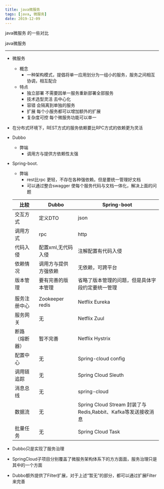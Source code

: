 ```yaml
---
title: java微服务
tags: [java, 微服务]
date: 2019-12-09
---
```


java微服务 的一些对比
<!-- more -->

java微服务

----

- 微服务

  - 概念
    - 一种架构模式，提倡将单一应用划分为一组小的服务，服务之间相互协调，相互配合
  - 特点
    - 独立部署 不需要因单一服务重新部署全部服务
    - 技术选型灵活 去中心化
    - 容错 会隔离到单独的服务
    - 扩展 每个小服务都可以增加额外的扩展
    - 复杂度可控 每个微服务功能可以单一

- 在分布式环境下，REST方式的服务依赖要比RPC方式的依赖更为灵活

- Dubbo

  - 弊端
    - 调用方与提供方依赖性太强

- Spring-boot.

  - 弊端
    - rest比rpc 更轻，不存在各种强依赖。但是要统一管理好文档
    - 可以通过整合swagger 使每个服务代码与文档一体化，解决上面的问题

  [比较参考链接]: https://www.jianshu.com/p/997ad63bd11d

  | 比较           | Dubbo                | Spring-boot                                                  |
  | -------------- | -------------------- | ------------------------------------------------------------ |
  | 交互方式       | 定义DTO              | json                                                         |
  | 调用方式       | rpc                  | http                                                         |
  | 代码入侵       | 配置xml,无代码入侵   | 注解配置有代码入侵                                           |
  | 依赖情况       | 调用方与提供方强依赖 | 无依赖，可跨平台                                             |
  | 版本管理       | 要有完善的版本管理   | 省略了版本管理的问题，但是具体字段约定要统一管理             |
  |                |                      |                                                              |
  | 服务注册中心   | Zookeeper redis      | Netflix Eureka                                               |
  | 服务网关       | 无                   | Netflix Zuul                                                 |
  | 断路（熔断器） | 暂不完善             | Netflix Hystrix                                              |
  | 配置中心       | 无                   | Spring-cloud config                                          |
  | 调用链追踪     | 无                   | Spring Cloud Sleuth                                          |
  | 消息总线       | 无                   | spring-cloud                                                 |
  | 数据流         | 无                   | Spring Cloud Stream 封装了与Redis,Rabbit、Kafka等发送接收消息 |
  | 批量任务       | 无                   | Spring Cloud Task                                            |

  

- Dubbo只是实现了服务治理
- SpringCloud子项目分别覆盖了微服务架构体系下的方方面面，服务治理只是其中的一个方面
- Dubbo额外提供了Filter扩展，对于上述“暂无”的部分，都可以通过扩展Filter来完善